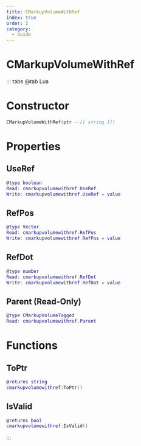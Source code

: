 ```yaml
---
title: CMarkupVolumeWithRef
index: true
order: 2
category:
  - Guide
---
```


# CMarkupVolumeWithRef

::: tabs
@tab Lua
# Constructor
```lua
CMarkupVolumeWithRef(ptr --[[ string ]])
```
# Properties
## UseRef 
```lua
@type boolean
Read: cmarkupvolumewithref.UseRef
Write: cmarkupvolumewithref.UseRef = value
```
## RefPos 
```lua
@type Vector
Read: cmarkupvolumewithref.RefPos
Write: cmarkupvolumewithref.RefPos = value
```
## RefDot 
```lua
@type number
Read: cmarkupvolumewithref.RefDot
Write: cmarkupvolumewithref.RefDot = value
```
## Parent (Read-Only)
```lua
@type CMarkupVolumeTagged
Read: cmarkupvolumewithref.Parent
```
# Functions
## ToPtr
```lua
@returns string
cmarkupvolumewithref:ToPtr()
```
## IsValid
```lua
@returns bool
cmarkupvolumewithref:IsValid()
```

:::